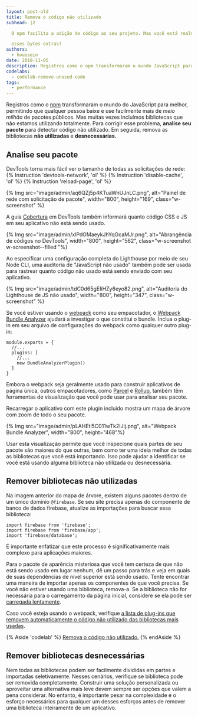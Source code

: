 ```yaml
---
layout: post-old
title: Remova o código não utilizado
subhead: |2

  O npm facilita a adição de código ao seu projeto. Mas você está realmente usando todos

  esses bytes extras?
authors:
  - houssein
date: 2018-11-05
description: Registros como o npm transformaram o mundo JavaScript para melhor ao permitir que qualquer pessoa baixe e use facilmente mais de meio milhão de pacotes públicos. Mas muitas vezes incluímos bibliotecas que não estamos utilizando por completo. Para solucionar esse problema, analise seu pacote para detectar códigos não utilizados.
codelabs:
  - codelab-remove-unused-code
tags:
  - performance
---
```


Registros como o [npm](https://docs.npmjs.com/getting-started/what-is-npm) transformaram o mundo do JavaScript para melhor, permitindo que qualquer pessoa baixe e use facilmente mais de *meio milhão* de pacotes públicos. Mas muitas vezes incluímos bibliotecas que não estamos utilizando totalmente. Para corrigir esse problema, **analise seu pacote** para detectar código não utilizado. Em seguida, remova as bibliotecas **não utilizadas** e **desnecessárias.**

## Analise seu pacote

DevTools torna mais fácil ver o tamanho de todas as solicitações de rede: {% Instruction 'devtools-network', 'ol' %} {% Instruction 'disable-cache', 'ol' %} {% Instruction 'reload-page', 'ol' %}

{% Img src="image/admin/aq6QZj5p4KTuaWnUJnLC.png", alt="Painel de rede com solicitação de pacote", width="800", height="169", class="w-screenshot" %}

A guia [Cobertura](https://developer.chrome.com/docs/devtools/coverage/) em DevTools também informará quanto código CSS e JS em seu aplicativo não está sendo usado.

{% Img src="image/admin/xlPdOMaeykJhYqGcaMJr.png", alt="Abrangência de códigos no DevTools", width="800", height="562", class="w-screenshot w-screenshot--filled "%}

Ao especificar uma configuração completa do Lighthouse por meio de seu Node CLI, uma auditoria de "JavaScript não usado" também pode ser usada para rastrear quanto código não usado está sendo enviado com seu aplicativo.

{% Img src="image/admin/tdC0d65gEIiHZy6eyo82.png", alt="Auditoria do Lighthouse de JS não usado", width="800", height="347", class="w-screenshot" %}

Se você estiver usando o [webpack](https://webpack.js.org/) como seu empacotador, o [Webpack Bundle Analyzer](https://github.com/webpack-contrib/webpack-bundle-analyzer) ajudará a investigar o que constitui o bundle. Inclua o plug-in em seu arquivo de configurações do webpack como qualquer outro plug-in:

```js/4
module.exports = {
  //...
  plugins: [
    //...
    new BundleAnalyzerPlugin()
  ]
}
```

Embora o webpack seja geralmente usado para construir aplicativos de página única, outros empacotadores, como [Parcel](https://parceljs.org/) e [Rollup](https://rollupjs.org/guide/en), também têm ferramentas de visualização que você pode usar para analisar seu pacote.

Recarregar o aplicativo com este plugin incluído mostra um mapa de árvore com zoom de todo o seu pacote.

{% Img src="image/admin/pLAHEtl5C011wTk2IJij.png", alt="Webpack Bundle Analyzer", width="800", height="468"%}

Usar esta visualização permite que você inspecione quais partes de seu pacote são maiores do que outras, bem como ter uma ideia melhor de todas as bibliotecas que você está importando. Isso pode ajudar a identificar se você está usando alguma biblioteca não utilizada ou desnecessária.

## Remover bibliotecas não utilizadas

Na imagem anterior do mapa de árvore, existem alguns pacotes dentro de um único domínio `@firebase`. Se seu site precisa apenas do componente de banco de dados firebase, atualize as importações para buscar essa biblioteca:

```js/1-2/0
import firebase from 'firebase';
import firebase from 'firebase/app';
import 'firebase/database';
```

É importante enfatizar que este processo é significativamente mais complexo para aplicações maiores.

Para o pacote de aparência misteriosa que você tem certeza de que não está sendo usado em lugar nenhum, dê um passo para trás e veja em quais de suas dependências de nível superior está sendo usado. Tente encontrar uma maneira de importar apenas os componentes de que você precisa. Se você não estiver usando uma biblioteca, remova-a. Se a biblioteca não for necessária para o carregamento da página inicial, considere se ela pode ser [carregada lentamente](/reduce-javascript-payloads-with-code-splitting).

Caso você esteja usando o webpack, verifique [a lista de plug-ins que removem automaticamente o código não utilizado das bibliotecas mais usadas](https://github.com/GoogleChromeLabs/webpack-libs-optimizations).

{% Aside 'codelab' %} [Remova o código não utilizado.](/codelab-remove-unused-code) {% endAside %}

## Remover bibliotecas desnecessárias

Nem todas as bibliotecas podem ser facilmente divididas em partes e importadas seletivamente. Nesses cenários, verifique se biblioteca pode ser removida completamente. Construir uma solução personalizada ou aproveitar uma alternativa mais leve devem sempre ser opções que valem a pena considerar. No entanto, é importante pesar na complexidade e o esforço necessários para qualquer um desses esforços antes de remover uma biblioteca inteiramente de um aplicativo.
